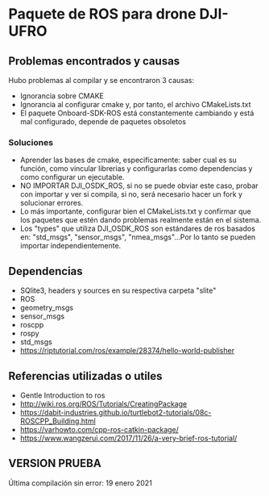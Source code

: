 # Paquete de ROS para drone DJI-UFRO

## Problemas encontrados y causas
Hubo problemas al compilar y se encontraron 3 causas:
- Ignorancia sobre CMAKE
- Ignorancia al configurar cmake y, por tanto, el archivo CMakeLists.txt
- El paquete Onboard-SDK-ROS está constantemente cambiando y está mal configurado, depende de paquetes obsoletos

### Soluciones
- Aprender las bases de cmake, especificamente: saber cual es su función, como vincular librerias y configurarlas como dependencias y como configurar un ejecutable.
- NO IMPORTAR DJI_OSDK_ROS, si no se puede obviar este caso, probar con importar y ver si compila, si no, será necesario hacer un fork y solucionar errores.
- Lo más importante, configurar bien el CMakeLists.txt y confirmar que los paquetes que estén dando problemas realmente están en el sistema.
- Los "types" que utiliza DJI_OSDK_ROS son estándares de ros basados en: "std_msgs", "sensor_msgs", "nmea_msgs"...Por lo tanto se pueden importar independientemente.

## Dependencias
- SQlite3, headers y sources en su respectiva carpeta "slite"
- ROS
- geometry_msgs
- sensor_msgs
- roscpp
- rospy
- std_msgs
- https://riptutorial.com/ros/example/28374/hello-world-publisher

## Referencias utilizadas o utiles
- Gentle Introduction to ros
- http://wiki.ros.org/ROS/Tutorials/CreatingPackage
- https://dabit-industries.github.io/turtlebot2-tutorials/08c-ROSCPP_Building.html
- https://varhowto.com/cpp-ros-catkin-package/
- https://www.wangzerui.com/2017/11/26/a-very-brief-ros-tutorial/

## VERSION PRUEBA
Última compilación sin error: 19 enero 2021

